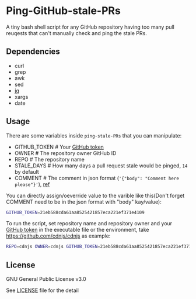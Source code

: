 # Ping-GitHub-stale-PRs

A tiny bash shell script for any GitHub repository having too many pull reuqests that can't manually check and ping the stale PRs.

## Dependencies

- curl
- grep
- awk
- sed
- [jq](https://stedolan.github.io/jq/)
- xargs
- date

## Usage

There are some variables inside `ping-stale-PRs` that you can manipulate:

- GITHUB_TOKEN         # Your [GitHub token](https://github.com/settings/tokens/new?scopes=repo&description=For%20Ping-GitHub-stale-PRs)
- OWNER                # The repository owner GitHub ID
- REPO                 # The repository name
- STALE_DAYS           # How many days a pull request stale would be pinged, `14` by default
- COMMENT              # The comment in json format (`'{"body": "Comment here please"}'`), [ref](https://developer.github.com/v3/issues/comments/#create-a-comment)

You can directly assign/oeverride value to the varible like this(Don't forget COMMENT need to be in the json format with "body" kay/value):

```sh
GITHUB_TOKEN=21eb588cda61aa8525421857eca221ef371e4109
```

To run the script, set repository name and repository owner and your [GitHub token](https://github.com/settings/tokens/new?scopes=repo&description=For%20Ping-GitHub-stale-PRs) in the executable file or the environment, take https://github.com/cdnjs/cdnjs as example:

```sh
REPO=cdnjs OWNER=cdnjs GITHUB_TOKEN=21eb588cda61aa8525421857eca221ef371e4109 ./ping-stale-PRs
```

## License

GNU General Public License v3.0

See [LICENSE](LICENSE) file for the detail
